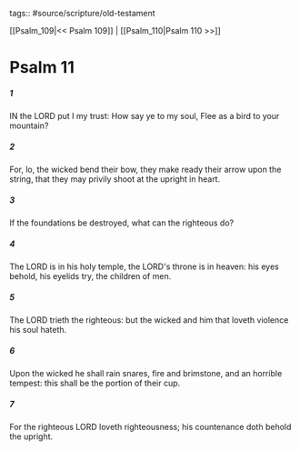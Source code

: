 tags:: #source/scripture/old-testament

[[Psalm_109|<< Psalm 109]] | [[Psalm_110|Psalm 110 >>]]

# Psalm 11

##### 1

IN the LORD put I my trust: How say ye to my soul, Flee as a bird to your mountain?

##### 2

For, lo, the wicked bend their bow, they make ready their arrow upon the string, that they may privily shoot at the upright in heart.

##### 3

If the foundations be destroyed, what can the righteous do?

##### 4

The LORD is in his holy temple, the LORD's throne is in heaven: his eyes behold, his eyelids try, the children of men.

##### 5

The LORD trieth the righteous: but the wicked and him that loveth violence his soul hateth.

##### 6

Upon the wicked he shall rain snares, fire and brimstone, and an horrible tempest: this shall be the portion of their cup.

##### 7

For the righteous LORD loveth righteousness; his countenance doth behold the upright.
